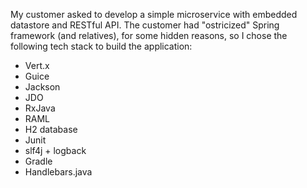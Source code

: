 My customer asked to develop a simple microservice with embedded datastore and RESTful API. The customer had "ostricized" Spring framework (and relatives), for some hidden reasons, so I chose the following tech stack to build the application:
- Vert.x
- Guice
- Jackson
- JDO
- RxJava
- RAML
- H2 database
- Junit
- slf4j + logback
- Gradle
- Handlebars.java